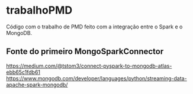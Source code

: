 # trabalhoPMD
Código com o trabalho de PMD feito com a integração entre o Spark e o MongoDB.

## Fonte do primeiro MongoSparkConnector
https://medium.com/@tstom3/connect-pyspark-to-mongodb-atlas-ebb65c1fdb61
https://www.mongodb.com/developer/languages/python/streaming-data-apache-spark-mongodb/
